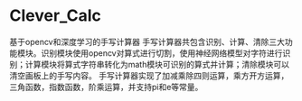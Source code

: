 # Clever_Calc
基于opencv和深度学习的手写计算器
手写计算器共包含识别、计算、清除三大功能模块。识别模块使用opencv对算式进行切割，使用神经网络模型对字符进行识别；计算模块将算式字符串转化为math模块可识别的算式并计算；清除模块可以清空画板上的手写内容。
手写计算器实现了加减乘除四则运算，乘方开方运算，三角函数，指数函数，阶乘运算，并支持pi和e等常量。
